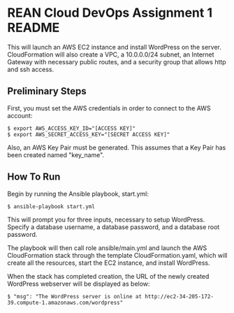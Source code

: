 # REAN Cloud DevOps Assignment 1 README

This will launch an AWS EC2 instance and install WordPress on the server. CloudFormation will also create a VPC, a 10.0.0.0/24 subnet, an Internet Gateway with necessary public routes, and a security group that allows http and ssh access.

## Preliminary Steps

First, you must set the AWS credentials in order to connect to the AWS account:

    $ export AWS_ACCESS_KEY_ID="[ACCESS KEY]"
    $ export AWS_SECRET_ACCESS_KEY="[SECRET ACCESS KEY]"

Also, an AWS Key Pair must be generated. This assumes that a Key Pair has been created named "key_name".

## How To Run

Begin by running the Ansible playbook, start.yml:

    $ ansible-playbook start.yml

This will prompt you for three inputs, necessary to setup WordPress. Specify a database username, a database password, and a database root password.

The playbook will then call role ansible/main.yml and launch the AWS CloudFormation stack through the template CloudFormation.yaml, which will create all the resources, start the EC2 instance, and install WordPress.

When the stack has completed creation, the URL of the newly created WordPress webserver will be displayed as below:

    $ "msg": "The WordPress server is online at http://ec2-34-205-172-39.compute-1.amazonaws.com/wordpress"
